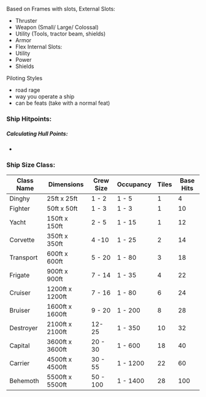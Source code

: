 Based on Frames with slots,
External Slots:
- Thruster
- Weapon (Small/ Large/ Colossal)
- Utility  (Tools, tractor beam, shields)
- Armor
- Flex
Internal Slots:
- Utility
- Power
- Shields

Piloting Styles
- road rage
- way you operate a ship
- can be feats (take with a normal feat)

### Ship Hitpoints:
##### Calculating Hull Points:
- 


### Ship Size Class:

| Class Name | Dimensions      | Crew Size | Occupancy | Tiles | Base Hits |
| ---------- | --------------- | --------- | --------- | ----- | --------- |
| Dinghy     | 25ft x 25ft     | 1 - 2     | 1 - 5     | 1     | 4         |
| Fighter    | 50ft x 50ft     | 1 - 3     | 1 - 3     | 1     | 10        |
| Yacht      | 150ft x 150ft   | 2 - 5     | 1 - 15    | 1     | 12        |
| Corvette   | 350ft x 350ft   | 4 -10     | 1 - 25    | 2     | 14        |
| Transport  | 600ft x 600ft   | 5 - 20    | 1 - 80    | 3     | 18        |
| Frigate    | 900ft x 900ft   | 7 - 14    | 1 - 35    | 4     | 22        |
| Cruiser    | 1200ft x 1200ft | 7 - 16    | 1 - 80    | 6     | 24        |
| Bruiser    | 1600ft x 1600ft | 9 - 20    | 1 - 200   | 8     | 28        |
| Destroyer  | 2100ft x 2100ft | 12- 25    | 1 - 350   | 10    | 32        |
| Capital    | 3600ft x 3600ft | 20 - 30   | 1 - 600   | 18    | 40        |
| Carrier    | 4500ft x 4500ft | 30 - 55   | 1 - 1200  | 22    | 60        |
| Behemoth   | 5500ft x 5500ft | 50 - 100  | 1 - 1400  | 28    | 100       |
